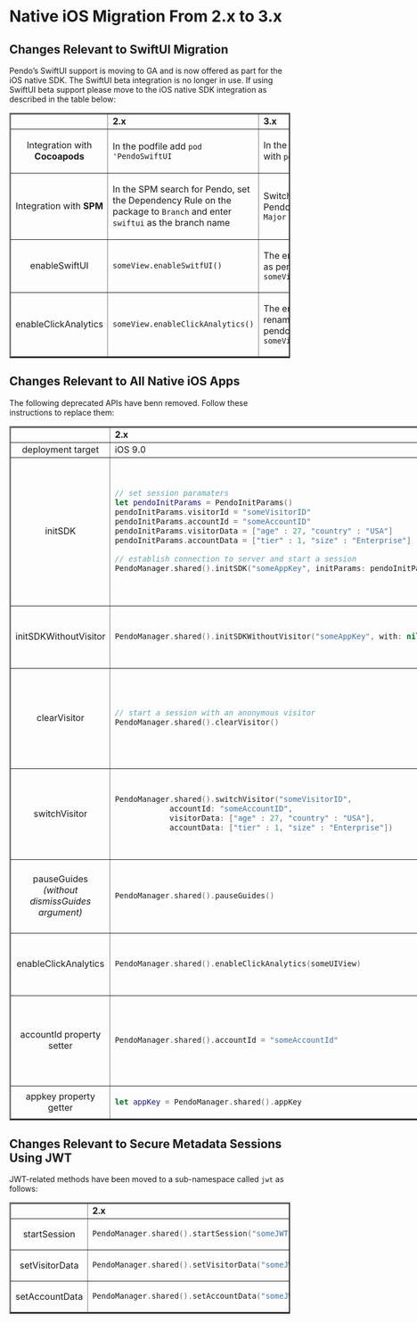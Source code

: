 # Native iOS Migration From 2.x to 3.x

## Changes Relevant to SwiftUI Migration

Pendo’s SwiftUI support is moving to GA and is now offered as part for the iOS native SDK. The SwiftUI beta integration is no longer in use. If using SwiftUI beta support please move to the iOS native SDK integration as described in the table below:

<table border=2>
<tr>
<td> </td>
<td><b> 2.x</b></td>
<td><b>3.x</b></td>
</tr>

<!--- new row --->

<tr>
<td align=center>Integration with <b>Cocoapods</b></td>
<td>

In the podfile add `pod 'PendoSwiftUI`
</td>
<td>

In the podfile replace `pod 'PendoSwiftUI'` with `pod 'Pendo'`

</td>
</tr>

<!--- new row --->

<tr>
<td align=center>Integration with <b>SPM</b></td>
<td>

In the SPM search for Pendo, set the Dependency Rule on the package to `Branch` and enter `swiftui` as the branch name

</td>
<td>

Switch the Dependency Rule for the Pendo package from `Branch` to `Up to Next Major Version` 
</td>
</tr>

<!--- new row --->

<tr>
<td align=center>enableSwiftUI</b></td>
<td>

`someView.enableSwitfUI()`

</td>
<td>

The enableSwitfUI method was renamed as pendoEnableSwitfUI: `someView.pendoEnableSwitfUI()`
</td>
</tr>

<!--- new row --->

<tr>
<td align=center>enableClickAnalytics</td>
<td>

`someView.enableClickAnalytics()`

</td>
<td>

The enableClickAnalytics method was renamed as pendoRecognizeClickAnalytics: `someView.pendoRecognizeClickAnalytics()`

</td>
</tr>
</table>

## Changes Relevant to All Native iOS Apps

The following deprecated APIs have benn removed. Follow these instructions to replace them:


<table border =2 style="width:1007px">

<tr>
<td> </td>
<td><b> 2.x</b></td>
<td><b>3.x</b></td>
</tr>

<!--- new row --->

<tr>
<td align=center>deployment target</td>
<td>iOS 9.0</td>
<td>iOS 11.0</td>
</tr>

<!--- new row --->

<tr>
<td align=center> initSDK </td>
<td>

```swift
// set session paramaters
let pendoInitParams = PendoInitParams()
pendoInitParams.visitorId = "someVisitorID"
pendoInitParams.accountId = "someAccountID"
pendoInitParams.visitorData = ["age" : 27, "country" : "USA"]
pendoInitParams.accountData = ["tier" : 1, "size" : "Enterprise"]

// establish connection to server and start a session
PendoManager.shared().initSDK("someAppKey", initParams: pendoInitParams)
```

</td>
<td>

Replace `PendoManager.shared().initSDK` by calling `PendoManager.shared().setup` followed by `PendoManager.shared().startSession`. 

The `PendoInitParams` class 
 no longer exists.

```swift
// establish connection to server
PendoManager.shared().setup("someAppKey")

// start a session
PendoManager.shared().startSession("someVisitorID", 
                        accountId: "someAccountID", 
                      visitorData: ["age" : 27, "country" : "USA"], 
                      accountData: ["tier" : 1, "size" : "Enterprise"])
```

</td>
</tr>

<!--- new row --->

<tr>
<td align=center> initSDKWithoutVisitor </td>
<td>

```swift
PendoManager.shared().initSDKWithoutVisitor("someAppKey", with: nil)
```

</td>
<td>

Call `PendoManager.shared().setup` instead of `PendoManager.shared().initSDKWithoutVisitor`:

```swift
PendoManager.shared().setup("someAppKey", with: nil)
```

</td>
</tr>

<!--- new row --->

<tr>
<td align=center> clearVisitor </td>
<td>

```swift
// start a session with an anonymous visitor
PendoManager.shared().clearVisitor()
```

</td>
<td>

Call `PendoManager.shared().startSession` with `nil` values instead of `PendoManager.shared().clearVisitor`:

```swift
// start a session with an anonymous visitor
PendoManager.shared().startSession(nil, 
                        accountId:nil, 
                      visitorData:nil, 
                      accountData:nil)
```

</td>
</tr>

<!--- new row --->

<tr>
<td align=center> switchVisitor </td>
<td>

```swift
PendoManager.shared().switchVisitor("someVisitorID", 
            accountId: "someAccountID", 
            visitorData: ["age" : 27, "country" : "USA"], 
            accountData: ["tier" : 1, "size" : "Enterprise"])
```

</td>
<td>

Call `PendoManager.shared().startSession` instead of `PendoManager.shared().switchVisitor`:

```swift
PendoManager.shared().startSession("someVisitorID", 
            accountId: "someAccountID", 
            visitorData: ["age" : 27, "country" : "USA"], 
            accountData: ["tier" : 1, "size" : "Enterprise"])
```

</td>
</tr>

<!--- new row --->

<tr>
<td align=center> pauseGuides <i>(without dismissGuides argument)</i> </td>
<td>

```swift
PendoManager.shared().pauseGuides()
```

</td>
<td>

Pass a boolean value to `PendoManager.shared().pauseGuides` to control the dismissal of any guide displayed when the API is invoked. The removed API by default set the value to `true`:

```swift
PendoManager.shared().pauseGuides(true) // true == dismiss any displayed guide
```

</td>
</tr>

<!--- new row --->

<tr>
<td align=center> enableClickAnalytics </td>
<td>

```swift
PendoManager.shared().enableClickAnalytics(someUIView)
```

</td>
<td>

Call the `pendoRecognizeClickAnalytics` on the UIView instance instead of passing it as an argument to the `PendoManager.shared().enableClickAnalytics` API:

```swift
someUIView.pendoRecognizeClickAnalytics()
```

</td>
</tr>

<!--- new row --->

<tr>
<td align=center> accountId property setter </td>
<td>

```swift
PendoManager.shared().accountId = "someAccountId"
```

</td>
<td>

Call `PendoManager.shared().startSession` with the new account id value instead of setting a value to `PendoManager.shared().accountId` property:

```swift
PendoManager.shared().startSession("someVisitorID", 
                        accountId: "someAccountID", 
                      visitorData: ["age" : 27, "country" : "USA"], 
                      accountData: ["tier" : 1, "size" : "Enterprise"])
```

</td>
</tr>

<!--- new row --->

<tr>
<td align=center> appkey property getter </td>
<td>

```swift
let appKey = PendoManager.shared().appKey
```

</td>
<td>

This property has been removed and no longer exists.

</td>
</tr>
</table>


## Changes Relevant to Secure Metadata Sessions Using JWT

JWT-related methods have been moved to a sub-namespace called `jwt` as follows:

<table border =2>

<tr>
<td> </td>
<td><b> 2.x</b></td>
<td><b>3.x</b></td>
</tr>

<!--- new row --->

<tr>
<td align=center> startSession </td>
<td>

```swift
PendoManager.shared().startSession("someJWT", "someSigningKeyName")
```

</td>
<td>

```swift
PendoManager.shared().jwt.startSession("someJWT", "someSigningKeyName")
```

</td>
</tr>

<!--- new row --->

<tr>
<td align=center> setVisitorData </td>
<td>

```swift
PendoManager.shared().setVisitorData("someJWT", "someSigningKeyName")
```

</td>
<td>

```swift
PendoManager.shared().jwt.setVisitorData("someJWT", "someSigningKeyName")
```

</td>
</tr>

<!--- new row --->

<tr>
<td align=center> setAccountData </td>
<td>

```swift
PendoManager.shared().setAccountData("someJWT", "someSigningKeyName")
```

</td>
<td>

```swift
PendoManager.shared().jwt.setAccountData("someJWT", "someSigningKeyName")
```

</td>
</tr>

</table>